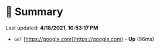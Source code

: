 # 📖 Summary
Last updated: **4/18/2021, 10:53:17 PM**

- `GET` [https://google.com](https://google.com) - **Up** (96ms)
